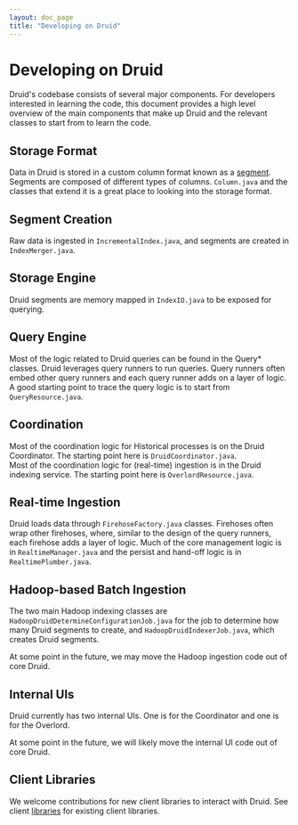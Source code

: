 ```yaml
---
layout: doc_page
title: "Developing on Druid"
---
```


<!--
  ~ Licensed to the Apache Software Foundation (ASF) under one
  ~ or more contributor license agreements.  See the NOTICE file
  ~ distributed with this work for additional information
  ~ regarding copyright ownership.  The ASF licenses this file
  ~ to you under the Apache License, Version 2.0 (the
  ~ "License"); you may not use this file except in compliance
  ~ with the License.  You may obtain a copy of the License at
  ~
  ~   http://www.apache.org/licenses/LICENSE-2.0
  ~
  ~ Unless required by applicable law or agreed to in writing,
  ~ software distributed under the License is distributed on an
  ~ "AS IS" BASIS, WITHOUT WARRANTIES OR CONDITIONS OF ANY
  ~ KIND, either express or implied.  See the License for the
  ~ specific language governing permissions and limitations
  ~ under the License.
  -->

# Developing on Druid

Druid's codebase consists of several major components. For developers interested in learning the code, this document provides 
a high level overview of the main components that make up Druid and the relevant classes to start from to learn the code.

## Storage Format

Data in Druid is stored in a custom column format known as a [segment](../design/segments.html). Segments are composed of 
different types of columns. `Column.java` and the classes that extend it is a great place to looking into the storage format.

## Segment Creation

Raw data is ingested in `IncrementalIndex.java`, and segments are created in `IndexMerger.java`.

## Storage Engine

Druid segments are memory mapped in `IndexIO.java` to be exposed for querying.

## Query Engine

Most of the logic related to Druid queries can be found in the Query* classes. Druid leverages query runners to run queries. 
Query runners often embed other query runners and each query runner adds on a layer of logic. A good starting point to trace 
the query logic is to start from `QueryResource.java`.

## Coordination

Most of the coordination logic for Historical processes is on the Druid Coordinator. The starting point here is `DruidCoordinator.java`.  
Most of the coordination logic for (real-time) ingestion is in the Druid indexing service. The starting point here is `OverlordResource.java`.

## Real-time Ingestion

Druid loads data through `FirehoseFactory.java` classes. Firehoses often wrap other firehoses, where, similar to the design of the query runners, each firehose adds a layer of logic. Much of the core management logic is in `RealtimeManager.java` and the 
persist and hand-off logic is in `RealtimePlumber.java`.

## Hadoop-based Batch Ingestion

The two main Hadoop indexing classes are `HadoopDruidDetermineConfigurationJob.java` for the job to determine how many Druid 
segments to create, and `HadoopDruidIndexerJob.java`, which creates Druid segments.

At some point in the future, we may move the Hadoop ingestion code out of core Druid.

## Internal UIs

Druid currently has two internal UIs. One is for the Coordinator and one is for the Overlord.

At some point in the future, we will likely move the internal UI code out of core Druid.

## Client Libraries

We welcome contributions for new client libraries to interact with Druid. See client 
[libraries](../development/libraries.html) for existing client libraries.
